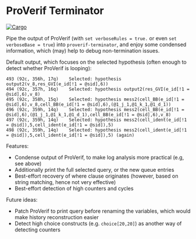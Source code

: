 # ProVerif Terminator

[![Cargo](https://github.com/famoser/proverif-terminator/actions/workflows/build.yml/badge.svg)](https://github.com/famoser/proverif-terminator/actions/workflows/build.yml)

Pipe the output of ProVerif (with `set verboseRules = true.` or even `set verboseBase = true`) into `proverif-terminator`, and enjoy some condensed information, which (may) help to debug non-termination issues.

Default output, which focuses on the selected hypothesis (often enough to detect whether ProVerif is looping):

```
493 (92c, 356h, 17q)	Selected: hypothesis output2(v_8,res_GVI(e_id[!1 = @sid],6))
494 (92c, 357h, 16q)	Selected: hypothesis output2(res_GVI(e_id[!1 = @sid],6),v_8)
495 (92c, 358h, 15q)	Selected: hypothesis mess2(cell_BB(e_id[!1 = @sid],6),v_8,cell_BB(e_id[!1 = @sid],6),(@1_j_1,@1_k_1,@1_d_1))
496 (92c, 359h, 14q)	Selected: hypothesis mess2(cell_BB(e_id[!1 = @sid],6),(@1_j_1,@1_k_1,@1_d_1),cell_BB(e_id[!1 = @sid],6),v_8)
497 (92c, 359h, 14q)	Selected: hypothesis mess2(cell_ident(e_id[!1 = @sid]),5,cell_ident(e_id[!1 = @sid]),5)
498 (92c, 359h, 14q)	Selected: hypothesis mess2(cell_ident(e_id[!1 = @sid]),5,cell_ident(e_id[!1 = @sid]),5) (again)
```

Features:
- Condense output of ProVerif, to make log analysis more practical (e.g, see above)
- Additionally print the full selected query, or the new queue entries
- Best-effort recovery of where clause originates (however, based on string matching, hence not very effective)
- Best-effort detection of high counters and cycles


Future ideas:
- Patch ProVerif to print query before renaming the variables, which would make history reconstruction easier
- Detect high choice constructs (e.g. `choice[20,20]`) as another way of detecting counters